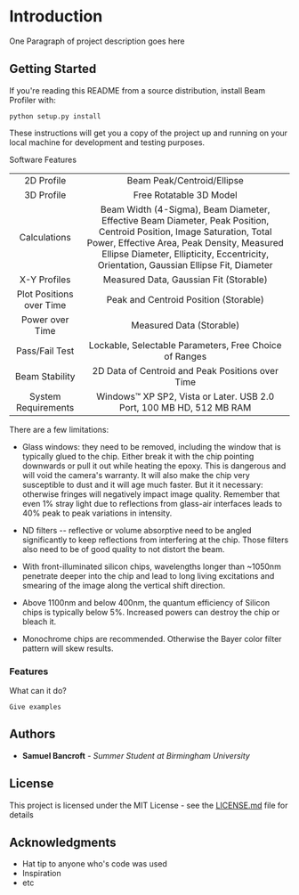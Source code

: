 # Introduction

One Paragraph of project description goes here

## Getting Started

If you're reading this README from a source distribution, install Beam Profiler
with:

```
python setup.py install
```
    
These instructions will get you a copy of the project up and running on your local machine for development and testing purposes.

Software Features

|  |  |
|:----------:|:------------------------:|
| 2D Profile                | Beam Peak/Centroid/Ellipse |
| 3D Profile                | Free Rotatable 3D Model |
| Calculations              | Beam Width (4-Sigma), Beam Diameter, Effective Beam Diameter, Peak Position, Centroid Position, Image Saturation, Total Power, Effective Area, Peak Density, Measured Ellipse Diameter, Ellipticity, Eccentricity, Orientation, Gaussian Ellipse Fit, Diameter |
| X-Y Profiles              |	Measured Data, Gaussian Fit (Storable) |
| Plot Positions over Time  | Peak and Centroid Position (Storable) |
| Power over Time           | Measured Data (Storable) |
| Pass/Fail Test            | Lockable, Selectable Parameters, Free Choice of Ranges |
| Beam Stability            | 2D Data of Centroid and Peak Positions over Time |
| System Requirements       | Windows™ XP SP2, Vista or Later. USB 2.0 Port, 100 MB HD, 512 MB RAM |

There are a few limitations:

  * Glass windows: they need to be removed, including the window that is
    typically glued to the chip. Either break it with the chip pointing
    downwards or pull it out while heating the epoxy. This is dangerous
    and will void the camera's warranty. It will also make the chip
    very susceptible to dust and it will age much faster. But it it
    necessary: otherwise fringes will negatively impact image quality.
    Remember that even 1% stray light due to reflections from glass-air
    interfaces leads to 40% peak to peak variations in intensity.

  * ND filters -- reflective or volume absorptive need to be angled
    significantly to keep reflections from interfering at the chip.
    Those filters also need to be of good quality to not distort the
    beam.

  * With front-illuminated silicon chips, wavelengths longer than
    ~1050nm penetrate deeper into the chip and lead to long living
    excitations and smearing of the image along the vertical shift
    direction.

  * Above 1100nm and below 400nm, the quantum efficiency of Silicon
    chips is typically below 5%. Increased powers can destroy the chip
    or bleach it.

  * Monochrome chips are recommended. Otherwise the Bayer color filter
    pattern will skew results.
    
### Features

What can it do?

```
Give examples
```

## Authors

* **Samuel Bancroft** - *Summer Student at Birmingham University*

## License

This project is licensed under the MIT License - see the [LICENSE.md](LICENSE.md) file for details

## Acknowledgments

* Hat tip to anyone who's code was used
* Inspiration
* etc

